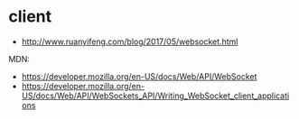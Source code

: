 # client

- http://www.ruanyifeng.com/blog/2017/05/websocket.html

 MDN:

- https://developer.mozilla.org/en-US/docs/Web/API/WebSocket
- https://developer.mozilla.org/en-US/docs/Web/API/WebSockets_API/Writing_WebSocket_client_applications
